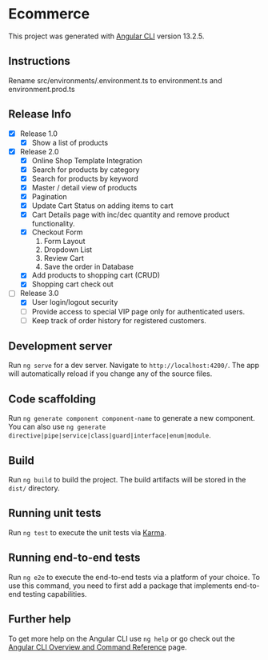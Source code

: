 # Ecommerce

This project was generated with [Angular CLI](https://github.com/angular/angular-cli) version 13.2.5.

## Instructions

Rename src/environments/.environment.ts to environment.ts and environment.prod.ts

## Release Info

- [x] Release 1.0
  - [x] Show a list of products
- [x] Release 2.0
  - [x] Online Shop Template Integration
  - [x] Search for products by category
  - [x] Search for products by keyword
  - [x] Master / detail view of products
  - [x] Pagination
  - [x] Update Cart Status on adding items to cart
  - [x] Cart Details page with inc/dec quantity and remove product functionality.
  - [x] Checkout Form
    1. Form Layout
    2. Dropdown List
    3. Review Cart
    4. Save the order in Database
  - [x] Add products to shopping cart (CRUD)
  - [x] Shopping cart check out
- [ ] Release 3.0
  - [x] User login/logout security
  - [ ] Provide access to special VIP page only for authenticated users.
  - [ ] Keep track of order history for registered customers.

## Development server

Run `ng serve` for a dev server. Navigate to `http://localhost:4200/`. The app will automatically reload if you change any of the source files.

## Code scaffolding

Run `ng generate component component-name` to generate a new component. You can also use `ng generate directive|pipe|service|class|guard|interface|enum|module`.

## Build

Run `ng build` to build the project. The build artifacts will be stored in the `dist/` directory.

## Running unit tests

Run `ng test` to execute the unit tests via [Karma](https://karma-runner.github.io).

## Running end-to-end tests

Run `ng e2e` to execute the end-to-end tests via a platform of your choice. To use this command, you need to first add a package that implements end-to-end testing capabilities.

## Further help

To get more help on the Angular CLI use `ng help` or go check out the [Angular CLI Overview and Command Reference](https://angular.io/cli) page.
